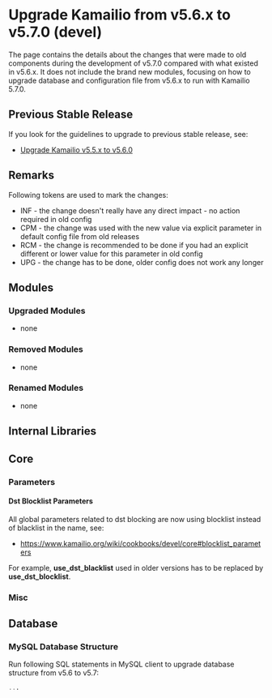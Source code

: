# Upgrade Kamailio from v5.6.x to v5.7.0 (devel)

The page contains the details about the changes that were made to old
components during the development of v5.7.0 compared with what existed
in v5.6.x. It does not include the brand new modules, focusing on how to
upgrade database and configuration file from v5.6.x to run with Kamailio
5.7.0.

## Previous Stable Release

If you look for the guidelines to upgrade to previous stable release,
see:

-   [Upgrade Kamailio v5.5.x to v5.6.0](/install/upgrade/5.5.x-to-5.6.0)

## Remarks

Following tokens are used to mark the changes:

-   INF - the change doesn't really have any direct impact - no action
    required in old config
-   CPM - the change was used with the new value via explicit parameter
    in default config file from old releases
-   RCM - the change is recommended to be done if you had an explicit
    different or lower value for this parameter in old config
-   UPG - the change has to be done, older config does not work any
    longer

## Modules

### Upgraded Modules

-   none

### Removed Modules

-   none

### Renamed Modules

-   none

## Internal Libraries

## Core

### Parameters

#### Dst Blocklist Parameters

All global parameters related to dst blocking are now using blocklist
instead of blacklist in the name, see:

-   <https://www.kamailio.org/wiki/cookbooks/devel/core#blocklist_parameters>

For example, **use_dst_blacklist** used in older versions has to be
replaced by **use_dst_blocklist**.

### Misc

## Database

### MySQL Database Structure

Run following SQL statements in MySQL client to upgrade database
structure from v5.6 to v5.7:

``` sql
...
```
